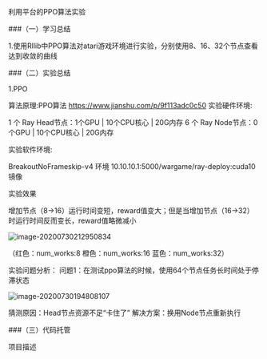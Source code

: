 利用平台的PPO算法实验

###（一）学习总结

1.使用Rllib中PPO算法对atari游戏环境进行实验，分别使用8、16、32个节点查看达到收敛的曲线

###（二）实验总结

1.PPO

算法原理:PPO算法  https://www.jianshu.com/p/9f113adc0c50
实验硬件环境: 

1 个 Ray Head节点：1个GPU | 10个CPU核心 | 20G内存
6 个 Ray Node节点：0个GPU | 10个CPU核心 | 20G内存

实验软件环境: 

BreakoutNoFrameskip-v4 环境
10.10.10.1:5000/wargame/ray-deploy:cuda10 镜像

实验效果

增加节点（8->16）运行时间变短，reward值变大；但是当增加节点（16->32）时运行时间反而变长，reward值略微减小

![image-20200730212950834](lmq-img/image-20200730212950834.png)

（红色：num_works:8  橙色：num_works:16  蓝色：num_works:32）

实验问题分析：
问题1：在测试ppo算法的时候，使用64个节点任务长时间处于停滞状态

![image-20200730194808107](lmq-img/image-20200730194808107.png)

猜测原因：Head节点资源不足“卡住了”
解决方案：换用Node节点重新执行

###（三）代码托管


 项目描述